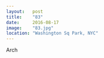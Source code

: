 ```yaml
---
layout:   post
title:    "83"
date:     2016-08-17
image:    "83.jpg"
location: "Washington Sq Park, NYC"
---
```


Arch
